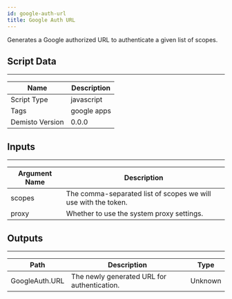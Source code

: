 ```yaml
---
id: google-auth-url
title: Google Auth URL
---
```


Generates a Google authorized URL to authenticate a given list of scopes.

## Script Data
---

| **Name** | **Description** |
| --- | --- |
| Script Type | javascript |
| Tags | google apps |
| Demisto Version | 0.0.0 |

## Inputs
---

| **Argument Name** | **Description** |
| --- | --- |
| scopes | The comma-separated list of scopes we will use with the token. |
| proxy | Whether to use the system proxy settings. |

## Outputs
---

| **Path** | **Description** | **Type** |
| --- | --- | --- |
| GoogleAuth.URL | The newly generated URL for authentication. | Unknown |
